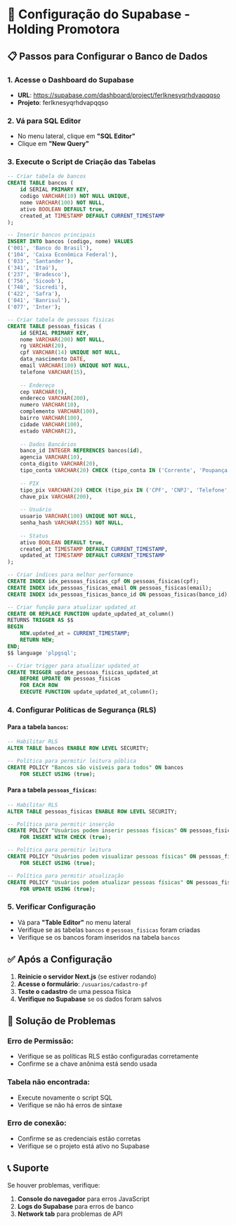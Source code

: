 # 🚀 Configuração do Supabase - Holding Promotora

## 📋 **Passos para Configurar o Banco de Dados**

### **1. Acesse o Dashboard do Supabase**
- **URL**: https://supabase.com/dashboard/project/ferlknesyqrhdvapqqso
- **Projeto**: ferlknesyqrhdvapqqso

### **2. Vá para SQL Editor**
- No menu lateral, clique em **"SQL Editor"**
- Clique em **"New Query"**

### **3. Execute o Script de Criação das Tabelas**

```sql
-- Criar tabela de bancos
CREATE TABLE bancos (
    id SERIAL PRIMARY KEY,
    codigo VARCHAR(10) NOT NULL UNIQUE,
    nome VARCHAR(100) NOT NULL,
    ativo BOOLEAN DEFAULT true,
    created_at TIMESTAMP DEFAULT CURRENT_TIMESTAMP
);

-- Inserir bancos principais
INSERT INTO bancos (codigo, nome) VALUES
('001', 'Banco do Brasil'),
('104', 'Caixa Econômica Federal'),
('033', 'Santander'),
('341', 'Itaú'),
('237', 'Bradesco'),
('756', 'Sicoob'),
('748', 'Sicredi'),
('422', 'Safra'),
('041', 'Banrisul'),
('077', 'Inter');

-- Criar tabela de pessoas físicas
CREATE TABLE pessoas_fisicas (
    id SERIAL PRIMARY KEY,
    nome VARCHAR(200) NOT NULL,
    rg VARCHAR(20),
    cpf VARCHAR(14) UNIQUE NOT NULL,
    data_nascimento DATE,
    email VARCHAR(100) UNIQUE NOT NULL,
    telefone VARCHAR(15),
    
    -- Endereço
    cep VARCHAR(9),
    endereco VARCHAR(200),
    numero VARCHAR(10),
    complemento VARCHAR(100),
    bairro VARCHAR(100),
    cidade VARCHAR(100),
    estado VARCHAR(2),
    
    -- Dados Bancários
    banco_id INTEGER REFERENCES bancos(id),
    agencia VARCHAR(10),
    conta_digito VARCHAR(20),
    tipo_conta VARCHAR(20) CHECK (tipo_conta IN ('Corrente', 'Poupança')),
    
    -- PIX
    tipo_pix VARCHAR(20) CHECK (tipo_pix IN ('CPF', 'CNPJ', 'Telefone', 'E-mail')),
    chave_pix VARCHAR(200),
    
    -- Usuário
    usuario VARCHAR(100) UNIQUE NOT NULL,
    senha_hash VARCHAR(255) NOT NULL,
    
    -- Status
    ativo BOOLEAN DEFAULT true,
    created_at TIMESTAMP DEFAULT CURRENT_TIMESTAMP,
    updated_at TIMESTAMP DEFAULT CURRENT_TIMESTAMP
);

-- Criar índices para melhor performance
CREATE INDEX idx_pessoas_fisicas_cpf ON pessoas_fisicas(cpf);
CREATE INDEX idx_pessoas_fisicas_email ON pessoas_fisicas(email);
CREATE INDEX idx_pessoas_fisicas_banco_id ON pessoas_fisicas(banco_id);

-- Criar função para atualizar updated_at
CREATE OR REPLACE FUNCTION update_updated_at_column()
RETURNS TRIGGER AS $$
BEGIN
    NEW.updated_at = CURRENT_TIMESTAMP;
    RETURN NEW;
END;
$$ language 'plpgsql';

-- Criar trigger para atualizar updated_at
CREATE TRIGGER update_pessoas_fisicas_updated_at 
    BEFORE UPDATE ON pessoas_fisicas 
    FOR EACH ROW 
    EXECUTE FUNCTION update_updated_at_column();
```

### **4. Configurar Políticas de Segurança (RLS)**

#### **Para a tabela `bancos`:**
```sql
-- Habilitar RLS
ALTER TABLE bancos ENABLE ROW LEVEL SECURITY;

-- Política para permitir leitura pública
CREATE POLICY "Bancos são visíveis para todos" ON bancos
    FOR SELECT USING (true);
```

#### **Para a tabela `pessoas_fisicas`:**
```sql
-- Habilitar RLS
ALTER TABLE pessoas_fisicas ENABLE ROW LEVEL SECURITY;

-- Política para permitir inserção
CREATE POLICY "Usuários podem inserir pessoas físicas" ON pessoas_fisicas
    FOR INSERT WITH CHECK (true);

-- Política para permitir leitura
CREATE POLICY "Usuários podem visualizar pessoas físicas" ON pessoas_fisicas
    FOR SELECT USING (true);

-- Política para permitir atualização
CREATE POLICY "Usuários podem atualizar pessoas físicas" ON pessoas_fisicas
    FOR UPDATE USING (true);
```

### **5. Verificar Configuração**
- Vá para **"Table Editor"** no menu lateral
- Verifique se as tabelas `bancos` e `pessoas_fisicas` foram criadas
- Verifique se os bancos foram inseridos na tabela `bancos`

## ✅ **Após a Configuração**

1. **Reinicie o servidor Next.js** (se estiver rodando)
2. **Acesse o formulário**: `/usuarios/cadastro-pf`
3. **Teste o cadastro** de uma pessoa física
4. **Verifique no Supabase** se os dados foram salvos

## 🔧 **Solução de Problemas**

### **Erro de Permissão:**
- Verifique se as políticas RLS estão configuradas corretamente
- Confirme se a chave anônima está sendo usada

### **Tabela não encontrada:**
- Execute novamente o script SQL
- Verifique se não há erros de sintaxe

### **Erro de conexão:**
- Confirme se as credenciais estão corretas
- Verifique se o projeto está ativo no Supabase

## 📞 **Suporte**

Se houver problemas, verifique:
1. **Console do navegador** para erros JavaScript
2. **Logs do Supabase** para erros de banco
3. **Network tab** para problemas de API
